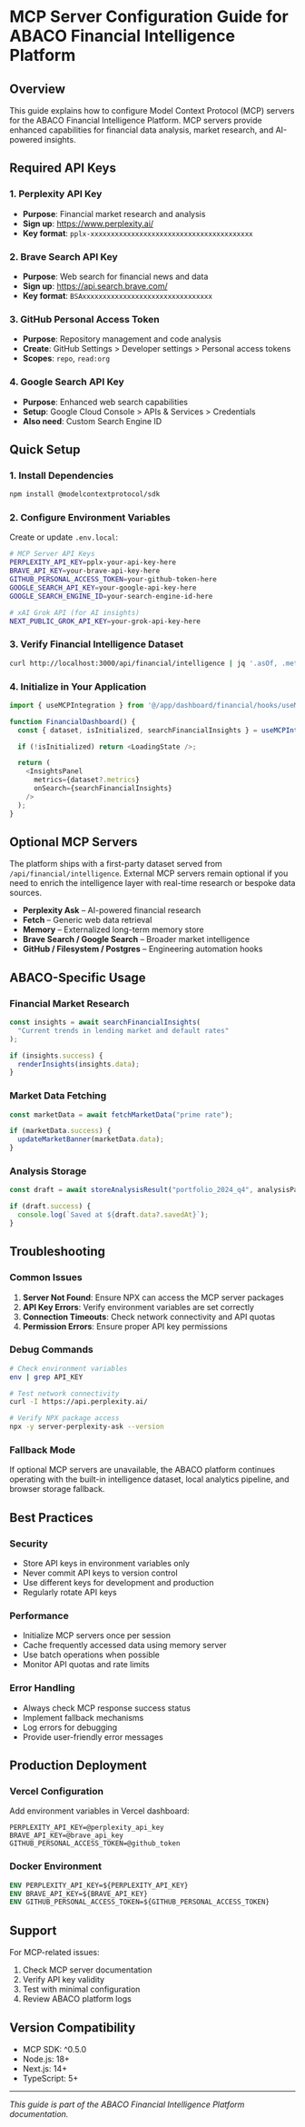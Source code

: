 # MCP Server Configuration Guide for ABACO Financial Intelligence Platform

## Overview

This guide explains how to configure Model Context Protocol (MCP) servers for the ABACO Financial Intelligence Platform. MCP servers provide enhanced capabilities for financial data analysis, market research, and AI-powered insights.

## Required API Keys

### 1. Perplexity API Key
- **Purpose**: Financial market research and analysis
- **Sign up**: https://www.perplexity.ai/
- **Key format**: `pplx-xxxxxxxxxxxxxxxxxxxxxxxxxxxxxxxxxxxxxxxx`

### 2. Brave Search API Key
- **Purpose**: Web search for financial news and data
- **Sign up**: https://api.search.brave.com/
- **Key format**: `BSAxxxxxxxxxxxxxxxxxxxxxxxxxxxxxxxx`

### 3. GitHub Personal Access Token
- **Purpose**: Repository management and code analysis
- **Create**: GitHub Settings > Developer settings > Personal access tokens
- **Scopes**: `repo`, `read:org`

### 4. Google Search API Key
- **Purpose**: Enhanced web search capabilities
- **Setup**: Google Cloud Console > APIs & Services > Credentials
- **Also need**: Custom Search Engine ID

## Quick Setup

### 1. Install Dependencies

```bash
npm install @modelcontextprotocol/sdk
```

### 2. Configure Environment Variables

Create or update `.env.local`:

```bash
# MCP Server API Keys
PERPLEXITY_API_KEY=pplx-your-api-key-here
BRAVE_API_KEY=your-brave-api-key-here
GITHUB_PERSONAL_ACCESS_TOKEN=your-github-token-here
GOOGLE_SEARCH_API_KEY=your-google-api-key-here
GOOGLE_SEARCH_ENGINE_ID=your-search-engine-id-here

# xAI Grok API (for AI insights)
NEXT_PUBLIC_GROK_API_KEY=your-grok-api-key-here
```

### 3. Verify Financial Intelligence Dataset

```bash
curl http://localhost:3000/api/financial/intelligence | jq '.asOf, .metrics[0]'
```

### 4. Initialize in Your Application

```typescript
import { useMCPIntegration } from '@/app/dashboard/financial/hooks/useMCPIntegration';

function FinancialDashboard() {
  const { dataset, isInitialized, searchFinancialInsights } = useMCPIntegration();

  if (!isInitialized) return <LoadingState />;

  return (
    <InsightsPanel
      metrics={dataset?.metrics}
      onSearch={searchFinancialInsights}
    />
  );
}
```

## Optional MCP Servers

The platform ships with a first-party dataset served from `/api/financial/intelligence`. External MCP servers remain optional if you need to enrich the intelligence layer with real-time research or bespoke data sources.

- **Perplexity Ask** – AI-powered financial research
- **Fetch** – Generic web data retrieval
- **Memory** – Externalized long-term memory store
- **Brave Search / Google Search** – Broader market intelligence
- **GitHub / Filesystem / Postgres** – Engineering automation hooks

## ABACO-Specific Usage

### Financial Market Research

```typescript
const insights = await searchFinancialInsights(
  "Current trends in lending market and default rates"
);

if (insights.success) {
  renderInsights(insights.data);
}
```

### Market Data Fetching

```typescript
const marketData = await fetchMarketData("prime rate");

if (marketData.success) {
  updateMarketBanner(marketData.data);
}
```

### Analysis Storage

```typescript
const draft = await storeAnalysisResult("portfolio_2024_q4", analysisPayload);

if (draft.success) {
  console.log(`Saved at ${draft.data?.savedAt}`);
}
```

## Troubleshooting

### Common Issues

1. **Server Not Found**: Ensure NPX can access the MCP server packages
2. **API Key Errors**: Verify environment variables are set correctly
3. **Connection Timeouts**: Check network connectivity and API quotas
4. **Permission Errors**: Ensure proper API key permissions

### Debug Commands

```bash
# Check environment variables
env | grep API_KEY

# Test network connectivity
curl -I https://api.perplexity.ai/

# Verify NPX package access
npx -y server-perplexity-ask --version
```

### Fallback Mode

If optional MCP servers are unavailable, the ABACO platform continues operating with the built-in intelligence dataset, local analytics pipeline, and browser storage fallback.

## Best Practices

### Security

- Store API keys in environment variables only
- Never commit API keys to version control
- Use different keys for development and production
- Regularly rotate API keys

### Performance

- Initialize MCP servers once per session
- Cache frequently accessed data using memory server
- Use batch operations when possible
- Monitor API quotas and rate limits

### Error Handling

- Always check MCP response success status
- Implement fallback mechanisms
- Log errors for debugging
- Provide user-friendly error messages

## Production Deployment

### Vercel Configuration

Add environment variables in Vercel dashboard:

```
PERPLEXITY_API_KEY=@perplexity_api_key
BRAVE_API_KEY=@brave_api_key
GITHUB_PERSONAL_ACCESS_TOKEN=@github_token
```

### Docker Environment

```dockerfile
ENV PERPLEXITY_API_KEY=${PERPLEXITY_API_KEY}
ENV BRAVE_API_KEY=${BRAVE_API_KEY}
ENV GITHUB_PERSONAL_ACCESS_TOKEN=${GITHUB_PERSONAL_ACCESS_TOKEN}
```

## Support

For MCP-related issues:
1. Check MCP server documentation
2. Verify API key validity
3. Test with minimal configuration
4. Review ABACO platform logs

## Version Compatibility

- MCP SDK: ^0.5.0
- Node.js: 18+
- Next.js: 14+
- TypeScript: 5+

---

*This guide is part of the ABACO Financial Intelligence Platform documentation.*
